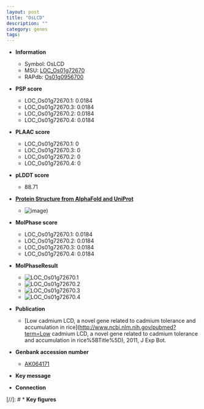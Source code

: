```yaml
---
layout: post
title: "OsLCD"
description: ""
category: genes
tags: 
---
```


* **Information**  
    + Symbol: OsLCD  
    + MSU: [LOC_Os01g72670](http://rice.plantbiology.msu.edu/cgi-bin/ORF_infopage.cgi?orf=LOC_Os01g72670)  
    + RAPdb: [Os01g0956700](http://rapdb.dna.affrc.go.jp/viewer/gbrowse_details/irgsp1?name=Os01g0956700)  

* **PSP score**  
    + LOC_Os01g72670.1: 0.0184 
    + LOC_Os01g72670.3: 0.0184 
    + LOC_Os01g72670.2: 0.0184 
    + LOC_Os01g72670.4: 0.0184 

* **PLAAC score**  
    + LOC_Os01g72670.1: 0 
    + LOC_Os01g72670.3: 0 
    + LOC_Os01g72670.2: 0 
    + LOC_Os01g72670.4: 0 

* **pLDDT score**
    + 88.71

* **[Protein Structure from AlphaFold and UniProt](https://www.uniprot.org/uniprotkb/Q5JK54/entry#structure)**
    + ![image](https://ricepsp.github.io/images/Q5/AF-Q5JK54-F1.png))

* **MolPhase score**
    + LOC_Os01g72670.1: 0.0184
    + LOC_Os01g72670.2: 0.0184
    + LOC_Os01g72670.3: 0.0184
    + LOC_Os01g72670.4: 0.0184

* **MolPhaseResult**
    + ![LOC_Os01g72670.1](https://ricepsp.github.io/pictures/LOC_Os01g/LOC_Os01g72670.1.png)
    + ![LOC_Os01g72670.2](https://ricepsp.github.io/pictures/LOC_Os01g/LOC_Os01g72670.2.png)
    + ![LOC_Os01g72670.3](https://ricepsp.github.io/pictures/LOC_Os01g/LOC_Os01g72670.3.png)
    + ![LOC_Os01g72670.4](https://ricepsp.github.io/pictures/LOC_Os01g/LOC_Os01g72670.4.png)

* **Publication**  
    + [Low cadmium LCD, a novel gene related to cadmium tolerance and accumulation in rice](http://www.ncbi.nlm.nih.gov/pubmed?term=Low cadmium LCD, a novel gene related to cadmium tolerance and accumulation in rice%5BTitle%5D), 2011, J Exp Bot.

* **Genbank accession number**  
    + [AK064171](http://www.ncbi.nlm.nih.gov/nuccore/AK064171)

* **Key message**  

* **Connection**  

[//]: # * **Key figures**  


